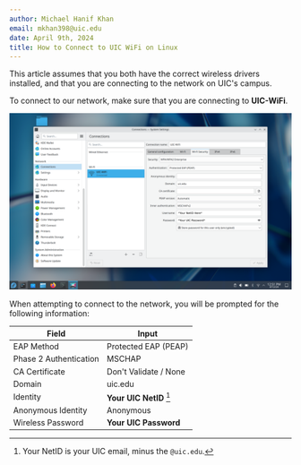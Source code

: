 ```yaml
---
author: Michael Hanif Khan
email: mkhan398@uic.edu
date: April 9th, 2024
title: How to Connect to UIC WiFi on Linux
---
```


This article assumes that you both have the correct wireless drivers installed, and that you are connecting to the network on UIC's campus.

To connect to our network, make sure that you are connecting to **UIC-WiFi**.

![A user with a KDE desktop connecting to UIC WiFi via the GUI on Fedora.](static/UIC-WiFi/uic-connection-example.png)

When attempting to connect to the network, you will be prompted for the following information:

| Field | Input |
| ----- | ----- |
| EAP Method | Protected EAP (PEAP) |
| Phase 2 Authentication | MSCHAP |
| CA Certificate | Don't Validate / None |
| Domain | uic.edu |
| Identity | **Your UIC NetID** [^1]|
| Anonymous Identity | Anonymous |
| Wireless Password | **Your UIC Password** |

[^1]: Your NetID is your UIC email, minus the `@uic.edu`.
